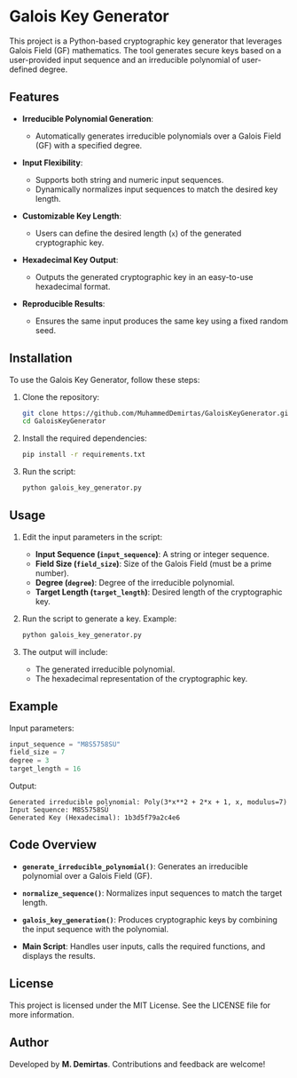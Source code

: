 
# Galois Key Generator

This project is a Python-based cryptographic key generator that leverages Galois Field (GF) mathematics. The tool generates secure keys based on a user-provided input sequence and an irreducible polynomial of user-defined degree.

## Features

- **Irreducible Polynomial Generation**:
  - Automatically generates irreducible polynomials over a Galois Field (GF) with a specified degree.
  
- **Input Flexibility**:
  - Supports both string and numeric input sequences.
  - Dynamically normalizes input sequences to match the desired key length.

- **Customizable Key Length**:
  - Users can define the desired length (`x`) of the generated cryptographic key.

- **Hexadecimal Key Output**:
  - Outputs the generated cryptographic key in an easy-to-use hexadecimal format.

- **Reproducible Results**:
  - Ensures the same input produces the same key using a fixed random seed.

## Installation

To use the Galois Key Generator, follow these steps:

1. Clone the repository:
    ```bash
    git clone https://github.com/MuhammedDemirtas/GaloisKeyGenerator.git
    cd GaloisKeyGenerator
    ```

2. Install the required dependencies:
    ```bash
    pip install -r requirements.txt
    ```

3. Run the script:
    ```bash
    python galois_key_generator.py
    ```

## Usage

1. Edit the input parameters in the script:
    - **Input Sequence (`input_sequence`)**: A string or integer sequence.
    - **Field Size (`field_size`)**: Size of the Galois Field (must be a prime number).
    - **Degree (`degree`)**: Degree of the irreducible polynomial.
    - **Target Length (`target_length`)**: Desired length of the cryptographic key.

2. Run the script to generate a key. Example:
    ```bash
    python galois_key_generator.py
    ```

3. The output will include:
    - The generated irreducible polynomial.
    - The hexadecimal representation of the cryptographic key.

## Example

Input parameters:
```python
input_sequence = "M8S5758SÜ"
field_size = 7
degree = 3
target_length = 16
```

Output:
```
Generated irreducible polynomial: Poly(3*x**2 + 2*x + 1, x, modulus=7)
Input Sequence: M8S5758SÜ
Generated Key (Hexadecimal): 1b3d5f79a2c4e6
```

## Code Overview

- **`generate_irreducible_polynomial()`**:
  Generates an irreducible polynomial over a Galois Field (GF).

- **`normalize_sequence()`**:
  Normalizes input sequences to match the target length.

- **`galois_key_generation()`**:
  Produces cryptographic keys by combining the input sequence with the polynomial.

- **Main Script**:
  Handles user inputs, calls the required functions, and displays the results.

## License

This project is licensed under the MIT License. See the LICENSE file for more information.

## Author

Developed by **M. Demirtas**. Contributions and feedback are welcome!
